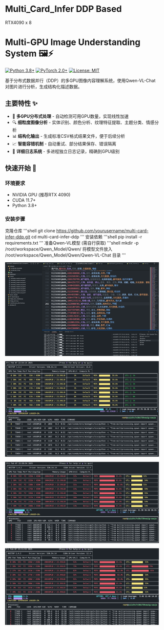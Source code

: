 # Multi_Card_Infer DDP Based
RTX4090 x 8 

# Multi-GPU Image Understanding System 🖼️⚡

[![Python 3.8+](https://img.shields.io/badge/python-3.8+-blue.svg)](https://www.python.org/downloads/)
[![PyTorch 2.0+](https://img.shields.io/badge/PyTorch-2.0+-red.svg)](https://pytorch.org/get-started/locally/)
[![License: MIT](https://img.shields.io/badge/License-MIT-yellow.svg)](https://opensource.org/licenses/MIT)

基于分布式数据并行（DDP）的多GPU图像内容理解系统，使用Qwen-VL-Chat对图片进行分析，生成结构化描述数据。


## 主要特性 ✨

- 🚀 **多GPU分布式处理** - 自动检测可用GPU数量，实现线性加速
- 🔍 **细粒度图像分析** - 实体识别、颜色分析、纹理特征提取、主题分类、情感分析
- 📊 **结构化输出** - 生成标准CSV格式结果文件，便于后续分析
- 📈 **智能容错机制** - 自动重试、部分结果保存、错误隔离
- 📝 **详细日志系统** - 多进程独立日志记录，精确到GPU级别

## 快速开始 🚦

### 环境要求
- NVIDIA GPU (推荐RTX 4090)
- CUDA 11.7+
- Python 3.8+

### 安装步骤
克隆仓库
'''shell
git clone https://github.com/yourusername/multi-card-infer-ddp.git
cd multi-card-infer-ddp
'''
安装依赖
'''shell
pip install -r requirements.txt
'''
准备Qwen-VL模型 (需自行获取)
'''shell
mkdir -p /root/workspace/Qwen_Model/Qwen/
将模型文件放入 /root/workspace/Qwen_Model/Qwen/Qwen-VL-Chat 目录
'''

![Print](./image.png)

![Begin](./0.jpg) 

![Middle](./1.jpg) 

![Running](./2.jpg) 